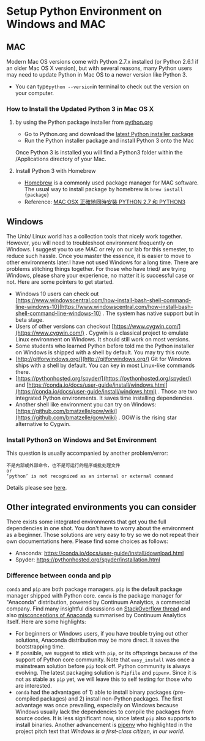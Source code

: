 # Setup Python Environment on Windows and MAC

## MAC

Modern Mac OS versions come with Python 2.7.x installed (or Python 2.6.1 if an older Mac OS X version), but with several reasons, many Python users may need to update Python in Mac OS to a newer version like Python 3.  

* You can type`python --version`in terminal to check out the version on your computer.

### How to Install the Updated Python 3 in Mac OS X

1. by using the Python package installer from [python.org](python.org)
    * Go to Python.org and download the [latest Python installer package](https://www.python.org/downloads/)  
    * Run the Python installer package and install Python 3 onto the Mac

    Once Python 3 is installed you will find a Python3 folder within the /Applications directory of your Mac. 
2. Install Python 3 with Homebrew
    * [Homebrew](https://brew.sh/) is a commonly used package manager for MAC software. The usual way to install package by homebrew is `brew install {package}`
    * Reference: [MAC OSX 正確地同時安裝 PYTHON 2.7 和 PYTHON3](https://stringpiggy.hpd.io/mac-osx-python3-dual-install/#step1)

## Windows

The Unix/ Linux world has a collection tools that nicely work together. However, you will need to troubleshoot environment frequently on Windows. I suggest you to use MAC or rely on our lab for this semester, to reduce such hassle. Once you master the essence, it is easier to move to other environments later.I have not used Windows for a long time. There are problems stitching things together. For those who have tried/ are trying Windows, please share your experience, no matter it is successful case or not. Here are some pointers to get started.

* Windows 10 users can check out [https://www.windowscentral.com/how-install-bash-shell-command-line-windows-10](https://www.windowscentral.com/how-install-bash-shell-command-line-windows-10)  . The system has native support but in beta stage. 
* Users of other versions can checkout  [https://www.cygwin.com/](https://www.cygwin.com/)  . Cygwin is a classical project to emulate Linux environment on Windows. It should still work on most versions.
* Some students who learned Python before told me the Python installer on Windows is shipped with a shell by default. You may try this route.
* [http://gitforwindows.org/](http://gitforwindows.org/)  Git for Windows ships with a shell by default. You can key in most Linux-like commands there.
* [https://pythonhosted.org/spyder/](https://pythonhosted.org/spyder/)   and  [https://conda.io/docs/user-guide/install/windows.html](https://conda.io/docs/user-guide/install/windows.html)  . Those are two integrated Python environments. It saves time installing dependencies.
* Another shell like environment you can try on Windows: [https://github.com/bmatzelle/gow/wiki](https://github.com/bmatzelle/gow/wiki) . GOW is the rising star alternative to Cygwin.

### Install Python3 on Windows and Set Environment

This question is usually accompanied by another problem/error:

```text
不是内部或外部命令，也不是可运行的程序或批处理文件
or
‘python’ is not recognized as an internal or external command
```

Details please see [here](https://github.com/hupili/python-for-data-and-media-communication-gitbook/issues/32).

## Other integrated environments you can consider

There exists some integrated environments that get you the full dependencies in one shot. You don't have to worry about the environment as a beginner. Those solutions are very easy to try so we do not repeat their own documentations here. Please find some choices as follows:

- Anaconda: https://conda.io/docs/user-guide/install/download.html
- Spyder: https://pythonhosted.org/spyder/installation.html

### Difference between conda and pip

`conda` and `pip` are both package managers. `pip` is the default package manager shipped with Python core. `conda` is the package manager for "Anaconda" distribution, powered by Continuum Analytics, a commercial company. Find many insightful discussions on [StackOverflow thread](https://stackoverflow.com/questions/20994716/what-is-the-difference-between-pip-and-conda) and also [misconceptions of Anaconda](https://jakevdp.github.io/blog/2016/08/25/conda-myths-and-misconceptions/) summarised by Continuum Analytics itself. Here are some highlights:

- For beginners or Windows users, if you have trouble trying out other solutions, Anaconda distribution may be more direct. It saves the bootstrapping time.
- If possible, we suggest to stick with `pip`, or its offsprings because of the support of Python core community. Note that `easy_install` was once a mainstream solution before `pip` took off. Python community is always evolving. The latest packaging solution is `Pipfile` and `pipenv`. Since it is not as stable as `pip` yet, we will leave this to self testing for those who are interested.
- `conda` had the advantages of 1) able to install binary packages (pre-compiled packages) and 2) install non-Python packages. The first advantage was once prevailing, especially on Windows because Windows usually lack the dependencies to compile the packages from source codes. It is less significant now, since latest `pip` also supports to install binaries. Another advancement is [pipenv](https://pipenv.readthedocs.io/en/latest/) who highlighted in the project pitch text that _Windows is a first-class citizen, in our world_.

